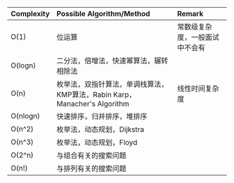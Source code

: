 | Complexity | Possible Algorithm/Method                                            | Remark                     |
| :---       | :---                                                                 | :---                       |
| O(1)       | 位运算                                                                | 常数级复杂度，一般面试中不会有|
| O(logn)    | 二分法，倍增法，快速幂算法，辗转相除法                                   |                            |
| O(n)       | 枚举法，双指针算法，单调栈算法，KMP算法，Rabin Karp，Manacher's Algorithm| 线性时间复杂度              |
| O(nlogn)   | 快速排序，归并排序，堆排序                                              |                           |
| O(n^2)     | 枚举法，动态规划，Dijkstra                                             |                           |
| O(n^3)     | 枚举法，动态规划，Floyd                                                |                           |
| O(2^n)     | 与组合有关的搜索问题                                                   |                           |
| O(n!)      | 与排列有关的搜索问题                                                   |                           |


